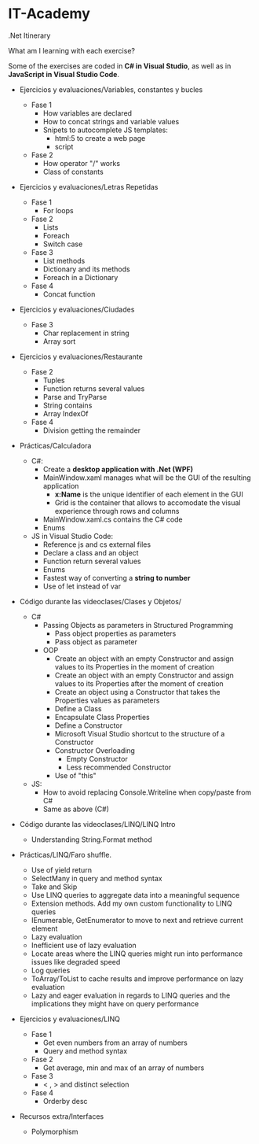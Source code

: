 # IT-Academy
.Net Itinerary

What am I learning with each exercise?

Some of the exercises are coded in <strong>C# in Visual Studio</strong>, as well as in <strong>JavaScript in Visual Studio Code</strong>.
- Ejercicios y evaluaciones/Variables, constantes y bucles
	- Fase 1
		- How variables are declared
		- How to concat strings and variable values
		- Snipets to autocomplete JS templates:
			- html:5 to create a web page
			- script
	- Fase 2
		- How operator "/" works
		- Class of constants
- Ejercicios y evaluaciones/Letras Repetidas
	- Fase 1
		- For loops
	- Fase 2
		- Lists
		- Foreach
		- Switch case
	- Fase 3
		- List methods
		- Dictionary and its methods
		- Foreach in a Dictionary 
	- Fase 4
		- Concat function
- Ejercicios y evaluaciones/Ciudades
	- Fase 3
		- Char replacement in string
		- Array sort 
- Ejercicios y evaluaciones/Restaurante
	- Fase 2
		- Tuples
		- Function returns several values
		- Parse and TryParse
		- String contains
		- Array IndexOf
	- Fase 4
		- Division getting the remainder
		
- Prácticas/Calculadora
	- C#:
		- Create a <strong>desktop application with .Net (WPF)</strong>
		- MainWindow.xaml manages what will be the GUI of the resulting application
			- <strong>x:Name</strong> is the unique identifier of each element in the GUI
			- Grid is the container that allows to accomodate the visual experience through rows and columns
		- MainWindow.xaml.cs contains the C# code
		- Enums
	- JS in Visual Studio Code:
		- Reference js and cs external files
		- Declare a class and an object
		- Function return several values
		- Enums
		- Fastest way of converting a <strong>string to number</strong>
		- Use of let instead of var
- Código durante las videoclases/Clases y Objetos/
	- C#
		- Passing Objects as parameters in Structured Programming
			- Pass object properties as parameters
			- Pass object as parameter
		- OOP
			- Create an object with an empty Constructor and assign values to its Properties in the moment of creation
			- Create an object with an empty Constructor and assign values to its Properties after the moment of creation
			- Create an object using a Constructor that takes the Properties values as parameters
			- Define a Class
			- Encapsulate Class Properties
			- Define a Constructor
			- Microsoft Visual Studio shortcut to the structure of a Constructor
			- Constructor Overloading
				- Empty Constructor 
				- Less recommended Constructor
			- Use of "this"	
	- JS:
		- How to avoid replacing Console.Writeline when copy/paste from C#
		- Same as above (C#)
- Código durante las videoclases/LINQ/LINQ Intro
	- Understanding String.Format method 
- Prácticas/LINQ/Faro shuffle.
	- Use of yield return
	- SelectMany in query and method syntax
	- Take and Skip
	- Use LINQ queries to aggregate data into a meaningful sequence
	- Extension methods. Add my own custom functionality to LINQ queries
	- IEnumerable<T>, GetEnumerator to move to next and retrieve current element
	- Lazy evaluation
	- Inefficient use of lazy evaluation
	- Locate areas where the LINQ queries might run into performance issues like degraded speed
	- Log queries
	- ToArray/ToList to cache results and improve performance on lazy evaluation
	- Lazy and eager evaluation in regards to LINQ queries and the implications they might have on query performance
- Ejercicios y evaluaciones/LINQ
	- Fase 1
		- Get even numbers from an array of numbers
		- Query and method syntax
	- Fase 2
		- Get average, min and max of an array of numbers
	- Fase 3
		- < , > and distinct selection
	- Fase 4 
		- Orderby desc
- Recursos extra/Interfaces
	- Polymorphism
